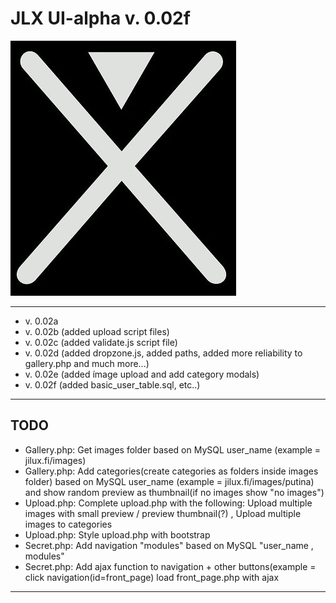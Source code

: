 # JLX UI-alpha v. 0.02f

![JILUX](https://raw.githubusercontent.com/jilux-dev/UI-alpha/master/images/xman-2.jpg)

------------------------

* v. 0.02a
* v. 0.02b (added upload script files)
* v. 0.02c (added validate.js script file)
* v. 0.02d (added dropzone.js, added paths, added more reliability to gallery.php and much more...)
* v. 0.02e (added ímage upload and add category modals)
* v. 0.02f (added basic_user_table.sql, etc..)

------------------------


TODO
-------------------------

* Gallery.php: Get images folder based on MySQL user_name (example = jilux.fi/images)
* Gallery.php: Add categories(create categories as folders inside images folder) based on MySQL user_name (example = jilux.fi/images/putina) and show random preview as thumbnail(if no images show "no images")
* Upload.php: Complete upload.php with the following: Upload multiple images with small preview / preview thumbnail(?) , Upload multiple images to categories
* Upload.php: Style upload.php with bootstrap
* Secret.php: Add navigation "modules" based on MySQL "user_name , modules"
* Secret.php: Add ajax function to navigation + other buttons(example = click navigation(id=front_page) load front_page.php with ajax

-------------------------



